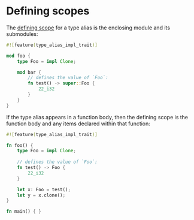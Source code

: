 # Defining scopes

The [defining scope] for a type alias is the enclosing module and its submodules:

[defining scope]: ./rpit_scopes.md

```rust
#![feature(type_alias_impl_trait)]

mod foo {
    type Foo = impl Clone;

    mod bar {
        // defines the value of `Foo`:
        fn test() -> super::Foo {
            22_i32
        }
    }
}
```

If the type alias appears in a function body, then the defining scope is the function body and any items declared within that function:

```rust
#![feature(type_alias_impl_trait)]

fn foo() {
    type Foo = impl Clone;
    
    // defines the value of `Foo`:
    fn test() -> Foo {
        22_i32
    }

    let x: Foo = test();
    let y = x.clone();
}

fn main() { }
```